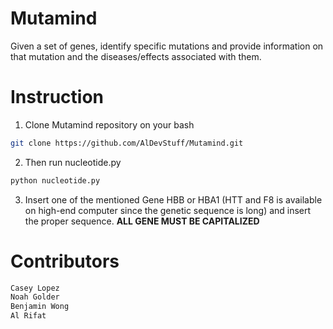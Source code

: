 # Mutamind
Given a set of genes, identify specific mutations and provide information on that mutation and the diseases/effects associated with them.





# Instruction
1. Clone Mutamind repository on your bash
```bash
git clone https://github.com/AlDevStuff/Mutamind.git
```
2. Then run nucleotide.py 
```bash
python nucleotide.py
```
3. Insert one of the mentioned Gene HBB or HBA1 (HTT and F8 is available on high-end computer since the genetic sequence is long) and insert the proper sequence.
**ALL GENE MUST BE CAPITALIZED**




# Contributors
```bash
Casey Lopez
Noah Golder
Benjamin Wong
Al Rifat
